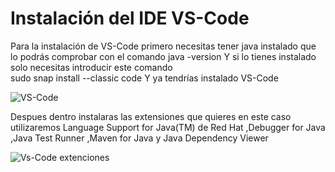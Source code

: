 # Instalación del IDE VS-Code

Para la instalación de VS-Code primero necesitas tener java instalado que lo podrás comprobar con el comando
 java -version 
Y si lo tienes instalado solo necesitas introducir este comando  
sudo snap install --classic code
Y ya tendrías instalado VS-Code


![VS-Code](https://user-images.githubusercontent.com/91209288/136233183-3830ab4c-2107-472c-af1d-b13363e04a6c.PNG)

Despues dentro instalaras las extensiones que quieres en este caso utilizaremos Language Support for Java(TM) de Red Hat ,Debugger for Java ,Java Test Runner ,Maven for Java y Java Dependency Viewer 

![Vs-Code extenciones](https://user-images.githubusercontent.com/91209288/136236855-04605a94-98f9-45eb-995f-1efb62d17010.PNG)
